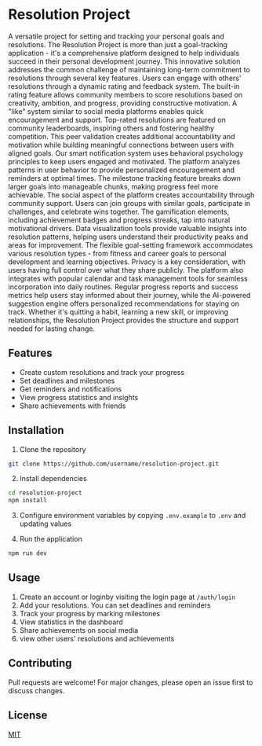 # Resolution Project
A versatile project for setting and tracking your personal goals and resolutions.
The Resolution Project is more than just a goal-tracking application - it's a comprehensive platform designed to help individuals succeed in their personal development journey. This innovative solution addresses the common challenge of maintaining long-term commitment to resolutions through several key features.
Users can engage with others' resolutions through a dynamic rating and feedback system. The built-in rating feature allows community members to score resolutions based on creativity, ambition, and progress, providing constructive motivation. A "like" system similar to social media platforms enables quick encouragement and support. Top-rated resolutions are featured on community leaderboards, inspiring others and fostering healthy competition. This peer validation creates additional accountability and motivation while building meaningful connections between users with aligned goals.
Our smart notification system uses behavioral psychology principles to keep users engaged and motivated. The platform analyzes patterns in user behavior to provide personalized encouragement and reminders at optimal times. The milestone tracking feature breaks down larger goals into manageable chunks, making progress feel more achievable.
The social aspect of the platform creates accountability through community support. Users can join groups with similar goals, participate in challenges, and celebrate wins together. The gamification elements, including achievement badges and progress streaks, tap into natural motivational drivers.
Data visualization tools provide valuable insights into resolution patterns, helping users understand their productivity peaks and areas for improvement. The flexible goal-setting framework accommodates various resolution types - from fitness and career goals to personal development and learning objectives.
Privacy is a key consideration, with users having full control over what they share publicly. The platform also integrates with popular calendar and task management tools for seamless incorporation into daily routines.
Regular progress reports and success metrics help users stay informed about their journey, while the AI-powered suggestion engine offers personalized recommendations for staying on track. Whether it's quitting a habit, learning a new skill, or improving relationships, the Resolution Project provides the structure and support needed for lasting change.

## Features
- Create custom resolutions and track your progress
- Set deadlines and milestones
- Get reminders and notifications
- View progress statistics and insights
- Share achievements with friends

## Installation
1. Clone the repository
```bash
git clone https://github.com/username/resolution-project.git
```

2. Install dependencies
```bash
cd resolution-project
npm install
```

3. Configure environment variables by copying `.env.example` to `.env` and updating values

4. Run the application
```bash
npm run dev
```

## Usage
1. Create an account or loginby visiting the login page at `/auth/login`
2. Add your resolutions. You can set deadlines and reminders
3. Track your progress by marking milestones
4. View statistics in the dashboard
5. Share achievements on social media
6. view other users' resolutions and achievements

## Contributing
Pull requests are welcome! For major changes, please open an issue first to discuss changes.

## License
[MIT](https://choosealicense.com/licenses/mit/)
